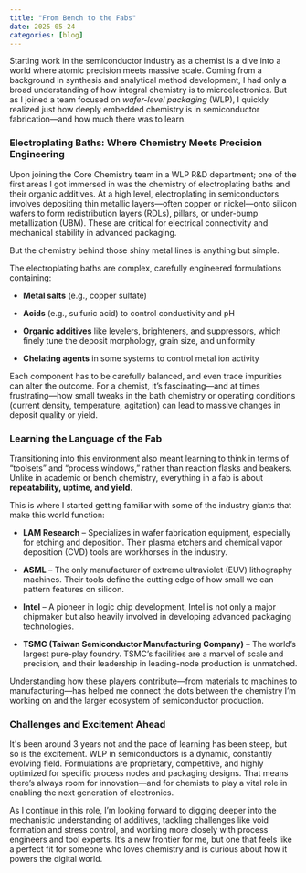 ```yaml
---
title: "From Bench to the Fabs"
date: 2025-05-24
categories: [blog]
---
```


Starting work in the semiconductor industry as a chemist is a dive into a world where atomic precision meets massive scale. Coming from a background in synthesis and analytical method development, I had only a broad understanding of how integral chemistry is to microelectronics. But as I joined a team focused on _wafer-level packaging_ (WLP), I quickly realized just how deeply embedded chemistry is in semiconductor fabrication—and how much there was to learn.

### **Electroplating Baths: Where Chemistry Meets Precision Engineering**

Upon joining the Core Chemistry team in a WLP R&D department; one of the first areas I got immersed in was the chemistry of electroplating baths and their organic additives. At a high level, electroplating in semiconductors involves depositing thin metallic layers—often copper or nickel—onto silicon wafers to form redistribution layers (RDLs), pillars, or under-bump metallization (UBM). These are critical for electrical connectivity and mechanical stability in advanced packaging.

But the chemistry behind those shiny metal lines is anything but simple.

The electroplating baths are complex, carefully engineered formulations containing:

- **Metal salts** (e.g., copper sulfate)
    
- **Acids** (e.g., sulfuric acid) to control conductivity and pH
    
- **Organic additives** like levelers, brighteners, and suppressors, which finely tune the deposit morphology, grain size, and uniformity
    
- **Chelating agents** in some systems to control metal ion activity
    

Each component has to be carefully balanced, and even trace impurities can alter the outcome. For a chemist, it’s fascinating—and at times frustrating—how small tweaks in the bath chemistry or operating conditions (current density, temperature, agitation) can lead to massive changes in deposit quality or yield.


### **Learning the Language of the Fab**


Transitioning into this environment also meant learning to think in terms of “toolsets” and “process windows,” rather than reaction flasks and beakers. Unlike in academic or bench chemistry, everything in a fab is about **repeatability, uptime, and yield**.


This is where I started getting familiar with some of the industry giants that make this world function:

- **LAM Research** – Specializes in wafer fabrication equipment, especially for etching and deposition. Their plasma etchers and chemical vapor deposition (CVD) tools are workhorses in the industry.
    
- **ASML** – The only manufacturer of extreme ultraviolet (EUV) lithography machines. Their tools define the cutting edge of how small we can pattern features on silicon.
    
- **Intel** – A pioneer in logic chip development, Intel is not only a major chipmaker but also heavily involved in developing advanced packaging technologies.
    
- **TSMC (Taiwan Semiconductor Manufacturing Company)** – The world’s largest pure-play foundry. TSMC’s facilities are a marvel of scale and precision, and their leadership in leading-node production is unmatched.
    

  
Understanding how these players contribute—from materials to machines to manufacturing—has helped me connect the dots between the chemistry I’m working on and the larger ecosystem of semiconductor production.
  

### **Challenges and Excitement Ahead**


It's been around 3 years not and the pace of learning has been steep, but so is the excitement. WLP in semiconductors is a dynamic, constantly evolving field. Formulations are proprietary, competitive, and highly optimized for specific process nodes and packaging designs. That means there’s always room for innovation—and for chemists to play a vital role in enabling the next generation of electronics.


As I continue in this role, I’m looking forward to digging deeper into the mechanistic understanding of additives, tackling challenges like void formation and stress control, and working more closely with process engineers and tool experts. It’s a new frontier for me, but one that feels like a perfect fit for someone who loves chemistry and is curious about how it powers the digital world.
